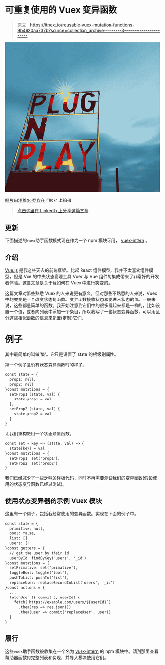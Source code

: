 # 可重复使用的 Vuex 变异函数

> 原文：<https://itnext.io/reusable-vuex-mutation-functions-9b4920aa737b?source=collection_archive---------3----------------------->

![](img/56ecd7a4a55e1c1545b5e5cc5de18053.png)

[照片由泽维尔·罗宾](https://flic.kr/p/T5HHt7)在 Flickr 上拍摄

> [点击这里在 LinkedIn 上分享这篇文章](https://www.linkedin.com/cws/share?url=https%3A%2F%2Fitnext.io%2Freusable-vuex-mutation-functions-9b4920aa737b%3Futm_source%3Dmedium_sharelink%26utm_medium%3Dsocial%26utm_campaign%3Dbuffer)

## 更新

下面描述的`vuex`助手函数模式现在作为一个 npm 模块可用， [vuex-intern](https://gitlab.com/rhythnic/vuex-intern) 。

## 介绍

[Vue.js](https://vuejs.org) 是我这些天去的前端框架。比起 React 组件模型，我并不太喜欢组件模型，但是 Vue 的中央状态管理工具 Vuex 与 Vue 组件的集成带来了非常好的开发者体验。这篇文章是关于我如何在 Vuex 中进行突变的。

这篇文章对那些熟悉 Vuex 的人来说更有意义，但对那些不熟悉的人来说，Vuex 中的突变是一个改变状态的函数。变异函数接收状态和要进入状态的值。一般来说，这些都是简单的函数。我开始注意到它们中的很多看起来都是一样的，比如设置一个值，或者向列表中添加一个条目，所以我写了一些状态变异函数，可以用区分这些相似函数的信息来配置(定制)它们。

# 例子

其中最简单的叫做‘集’。它只是设置了 state 的根级别属性。

第一个例子是没有状态变异函数时的样子。

```
const state = {
  prop1: null,
  prop2: null
}const mutations = {
  setProp1 (state, val) {
    state.prop1 = val
  },
  setProp2 (state, val) {
    state.prop2 = val
  }
}
```

让我们重构使用一个状态赋值函数。

```
const set = key => (state, val) => {
  state[key] = val
}const mutations = {
  setProp1: set('prop1'),
  setProp2: set('prop2')
}
```

我们已经减少了一些乏味的样板代码，同时不再需要测试我们的变异函数(假设使用的状态变异函数已经过测试)。

## 使用状态变异器的示例 Vuex 模块

这里有一个例子，包括我经常使用的变异函数。实现在下面的例子中。

```
const state = {
  primitive: null,
  bool: false,
  list: [],
  users: []
}const getters = {
  // get the user by their id
  userById: findByKey('users', '_id')
}const mutations = {
  setPrimative: set('primative'),
  toggleBool: toggle('bool'),
  pushToList: pushTo('list'),
  replaceUser: replaceRecordInList('users', '_id')
}const actions = {
  ...
  fetchUser ({ commit }, userId) {
    fetch(`https://example.com/users/${userId}`)
      .then(res => res.json())
      .then(user => commit('replaceUser', user))
  }
}
```

## 履行

这些`vuex`助手函数被收集在一个名为 [vuex-intern](https://gitlab.com/rhythnic/vuex-intern) 的 npm 模块中。请到那里查看帮助器函数的完整列表和实现，并导入模块使用它们。